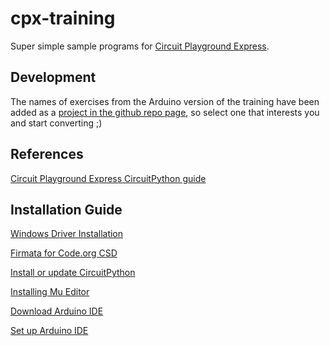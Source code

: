 # cpx-training
Super simple sample programs for [Circuit Playground Express](https://www.adafruit.com/product/3333).

## Development
The names of exercises from the Arduino version of the training have been added as a [project in the github repo page](https://github.com/mimiflynn/cpx-training/projects/1), so select one that interests you and start converting ;)

## References
[Circuit Playground Express CircuitPython guide](https://learn.adafruit.com/adafruit-circuit-playground-express/circuitpython-quickstart)

## Installation Guide
[Windows Driver Installation](https://learn.adafruit.com/adafruit-circuit-playground-express/adafruit2-windows-driver-installation)

[Firmata for Code.org CSD](https://learn.adafruit.com/adafruit-circuit-playground-express/code-org-csd)

[Install or update CircuitPython](https://learn.adafruit.com/adafruit-circuit-playground-express/circuitpython-quickstart)

[Installing Mu Editor](https://learn.adafruit.com/adafruit-circuit-playground-express/installing-mu-editor)

[Download Arduino IDE](https://www.arduino.cc/en/Main/Software)

[Set up Arduino IDE](https://learn.adafruit.com/adafruit-circuit-playground-express/set-up-arduino-ide)